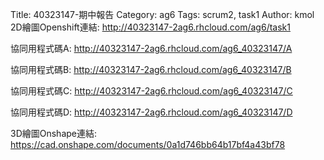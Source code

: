 Title: 40323147-期中報告
Category: ag6
Tags: scrum2, task1
Author: kmol
2D繪圖Openshift連結: <a href="http://40323147-ag6.rhcloud.com/ag6/task1">http://40323147-2ag6.rhcloud.com/ag6/task1</a>


協同用程式碼A: <a href="http://40323147-2ag6.rhcloud.com/ag6_40323147/A">http://40323147-2ag6.rhcloud.com/ag6_40323147/A</a>

協同用程式碼B: <a href="http://40323147-2ag6.rhcloud.com/ag6_40323147/B">http://40323147-2ag6.rhcloud.com/ag6_40323147/B</a>

協同用程式碼C: <a href="http://40323147-2ag6.rhcloud.com/ag6_40323147/C">http://40323147-2ag6.rhcloud.com/ag6_40323147/C</a>

協同用程式碼D: <a href="http://40323147-2ag6.rhcloud.com/ag6_40323147/D">http://40323147-2ag6.rhcloud.com/ag6_40323147/D</a>


3D繪圖Onshape連結: <a href="https://cad.onshape.com/documents/0a1d746bb64b17bf4a43bf78">https://cad.onshape.com/documents/0a1d746bb64b17bf4a43bf78</a>
